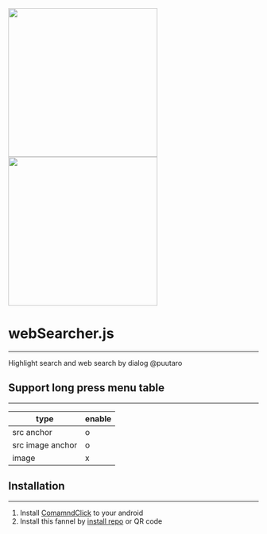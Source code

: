 
<div><img src="https://github.com/puutaro/webSearcher/assets/55217593/a09b547c-5cf9-442b-9b38-e0cae87bc44f" width="300">  </div>
  
<div><img src="https://github.com/puutaro/selectTyper/assets/55217593/555e8f5f-656a-4faf-bb76-f663c01cfe47" width="300"></div> 

# webSearcher.js
----------------

Highlight search and web search by dialog @puutaro
## Support long press menu table
---------------

| type | enable |
| ----- | ----- |
| src anchor | o |
| src image anchor | o |
| image | x |

## Installation
--------------

1. Install [ComamndClick](https://github.com/puutaro/CommandClick#app-installation) to your android
2. Install this fannel by [install repo](https://github.com/puutaro/CommandClick/blob/master/USAGE.md#install-fannel) or QR code

